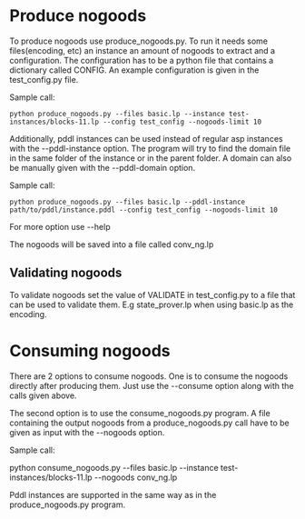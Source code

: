 # Produce nogoods

To produce nogoods use produce_nogoods.py. To run it needs some files(encoding, etc) an instance an amount of nogoods to extract and a configuration. The configuration has to be a python file that contains a dictionary called CONFIG. An example configuration is given in the test_config.py file.

Sample call:

```
python produce_nogoods.py --files basic.lp --instance test-instances/blocks-11.lp --config test_config --nogoods-limit 10
```
Additionally, pddl instances can be used instead of regular asp instances with the --pddl-instance option. The program will try to find the domain file in the same folder of the instance or in the parent folder. A domain can also be manually given with the --pddl-domain option.

Sample call:

```
python produce_nogoods.py --files basic.lp --pddl-instance path/to/pddl/instance.pddl --config test_config --nogoods-limit 10
```

For more option use --help

The nogoods will be saved into a file called conv_ng.lp

## Validating nogoods

To validate nogoods set the value of VALIDATE in test_config.py to a file that can be used to validate them. E.g state_prover.lp when using basic.lp as the encoding.

# Consuming nogoods

There are 2 options to consume nogoods. One is to consume the nogoods directly after producing them. Just use the --consume option along with the calls given above. 

The second option is to use the consume_nogoods.py program. A file containing the output nogoods from a produce_nogoods.py call have to be given as input with the --nogoods option.

Sample call:

python consume_nogoods.py --files basic.lp --instance test-instances/blocks-11.lp --nogoods conv_ng.lp 

Pddl instances are supported in the same way as in the produce_nogoods.py program.

